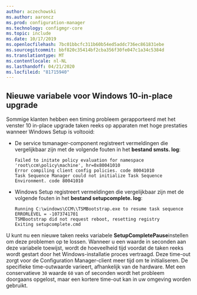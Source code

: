 ```yaml
---
author: aczechowski
ms.author: aaroncz
ms.prod: configuration-manager
ms.technology: configmgr-core
ms.topic: include
ms.date: 10/17/2019
ms.openlocfilehash: 7bc01bbcfc311b60b54ed5addc736ec861831ebe
ms.sourcegitcommit: bbf820c35414bf2cba356f30fe047c1a34c5384d
ms.translationtype: MT
ms.contentlocale: nl-NL
ms.lasthandoff: 04/21/2020
ms.locfileid: "81715940"
---
```

## <a name="new-variable-for-windows-10-in-place-upgrade"></a><a name="bkmk_osdvar"></a>Nieuwe variabele voor Windows 10-in-place upgrade

<!--4680263-->

Sommige klanten hebben een timing probleem gerapporteerd met het venster 10 in-place upgrade taken reeks op apparaten met hoge prestaties wanneer Windows Setup is voltooid:

- De service tsmanager-component registreert vermeldingen die vergelijkbaar zijn met de volgende fouten in het **bestand smsts. log**:

    ``` log
    Failed to initate policy evaluation for namespace 'root\ccm\policy\machine', hr=0x80041010
    Error compiling client config policies. code 80041010
    Task Sequence Manager could not initialize Task Sequence Environment. code 80041010
    ```

- Windows Setup registreert vermeldingen die vergelijkbaar zijn met de volgende fouten in het **bestand setupcomplete. log**:

    ``` log
    Running C:\windows\CCM\\TSMBootstrap.exe to resume task sequence
    ERRORLEVEL = -1073741701
    TSMBootstrap did not request reboot, resetting registry
    Exiting setupcomplete.cmd
    ```

U kunt nu een nieuwe taken reeks variabele **SetupCompletePause**instellen om deze problemen op te lossen. Wanneer u een waarde in seconden aan deze variabele toewijst, wordt de hoeveelheid tijd voordat de taken reeks wordt gestart door het Windows-installatie proces vertraagd. Deze time-out zorgt voor de Configuration Manager-client meer tijd om te initialiseren. De specifieke time-outwaarde varieert, afhankelijk van de hardware. Met een conservatieve `30` waarde `60` van of seconden wordt het probleem doorgaans opgelost, maar een kortere time-out kan in uw omgeving worden gebruikt.
